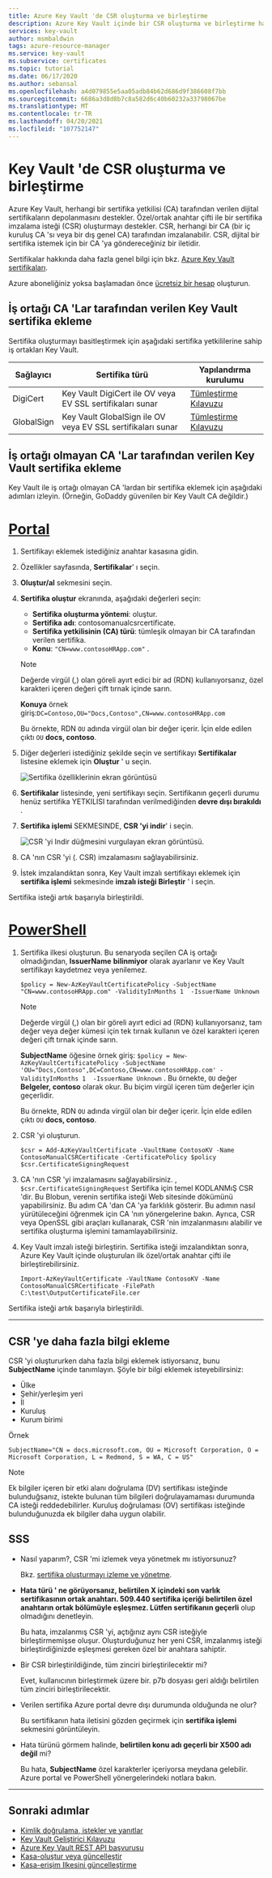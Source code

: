 ```yaml
---
title: Azure Key Vault 'de CSR oluşturma ve birleştirme
description: Azure Key Vault içinde bir CSR oluşturma ve birleştirme hakkında bilgi edinin.
services: key-vault
author: msmbaldwin
tags: azure-resource-manager
ms.service: key-vault
ms.subservice: certificates
ms.topic: tutorial
ms.date: 06/17/2020
ms.author: sebansal
ms.openlocfilehash: a4d079855e5aa05adb84b62d686d9f386608f7bb
ms.sourcegitcommit: 6686a3d8d8b7c8a582d6c40b60232a33798067be
ms.translationtype: MT
ms.contentlocale: tr-TR
ms.lasthandoff: 04/20/2021
ms.locfileid: "107752147"
---
```

# <a name="create-and-merge-a-csr-in-key-vault"></a>Key Vault 'de CSR oluşturma ve birleştirme

Azure Key Vault, herhangi bir sertifika yetkilisi (CA) tarafından verilen dijital sertifikaların depolanmasını destekler. Özel/ortak anahtar çifti ile bir sertifika imzalama isteği (CSR) oluşturmayı destekler. CSR, herhangi bir CA (bir iç kuruluş CA 'sı veya bir dış genel CA) tarafından imzalanabilir. CSR, dijital bir sertifika istemek için bir CA 'ya göndereceğiniz bir iletidir.

Sertifikalar hakkında daha fazla genel bilgi için bkz. [Azure Key Vault sertifikaları](./about-certificates.md).

Azure aboneliğiniz yoksa başlamadan önce [ücretsiz bir hesap](https://azure.microsoft.com/free/?WT.mc_id=A261C142F) oluşturun.

## <a name="add-certificates-in-key-vault-issued-by-partnered-cas"></a>İş ortağı CA 'Lar tarafından verilen Key Vault sertifika ekleme

Sertifika oluşturmayı basitleştirmek için aşağıdaki sertifika yetkililerine sahip iş ortakları Key Vault.

|Sağlayıcı|Sertifika türü|Yapılandırma kurulumu  
|--------------|----------------------|------------------|  
|DigiCert|Key Vault DigiCert ile OV veya EV SSL sertifikaları sunar| [Tümleştirme Kılavuzu](./how-to-integrate-certificate-authority.md)
|GlobalSign|Key Vault GlobalSign ile OV veya EV SSL sertifikaları sunar| [Tümleştirme Kılavuzu](https://support.globalsign.com/digital-certificates/digital-certificate-installation/generating-and-importing-certificate-microsoft-azure-key-vault)

## <a name="add-certificates-in-key-vault-issued-by-non-partnered-cas"></a>İş ortağı olmayan CA 'Lar tarafından verilen Key Vault sertifika ekleme

Key Vault ile iş ortağı olmayan CA 'lardan bir sertifika eklemek için aşağıdaki adımları izleyin. (Örneğin, GoDaddy güvenilen bir Key Vault CA değildir.)

# <a name="portal"></a>[Portal](#tab/azure-portal)

1. Sertifikayı eklemek istediğiniz anahtar kasasına gidin.
1. Özellikler sayfasında, **Sertifikalar**' ı seçin.
1. **Oluştur/al** sekmesini seçin.
1. **Sertifika oluştur** ekranında, aşağıdaki değerleri seçin:
    - **Sertifika oluşturma yöntemi**: oluştur.
    - **Sertifika adı**: contosomanualcsrcertificate.
    - **Sertifika yetkilisinin (CA) türü**: tümleşik olmayan bir CA tarafından verilen sertifika.
    - **Konu**: `"CN=www.contosoHRApp.com"` .
     > [!NOTE]
     > Değerde virgül (,) olan göreli ayırt edici bir ad (RDN) kullanıyorsanız, özel karakteri içeren değeri çift tırnak içinde sarın. 
     >
     > **Konuya** örnek giriş:`DC=Contoso,OU="Docs,Contoso",CN=www.contosoHRApp.com`
     >
     > Bu örnekte, RDN `OU` adında virgül olan bir değer içerir. İçin elde edilen çıktı `OU` **docs, contoso**.
1. Diğer değerleri istediğiniz şekilde seçin ve sertifikayı **Sertifikalar** listesine eklemek için **Oluştur** ' u seçin.

    ![Sertifika özelliklerinin ekran görüntüsü](../media/certificates/create-csr-merge-csr/create-certificate.png)  

1. **Sertifikalar** listesinde, yeni sertifikayı seçin. Sertifikanın geçerli durumu henüz sertifika YETKILISI tarafından verilmediğinden **devre dışı bırakıldı** .
1. **Sertifika işlemi** SEKMESINDE, **CSR 'yi indir**' i seçin.

   ![CSR 'yi Indir düğmesini vurgulayan ekran görüntüsü.](../media/certificates/create-csr-merge-csr/download-csr.png)

1. CA 'nın CSR 'yi (. CSR) imzalamasını sağlayabilirsiniz.
1. İstek imzalandıktan sonra, Key Vault imzalı sertifikayı eklemek için **sertifika işlemi** sekmesinde **imzalı isteği Birleştir** ' i seçin.

Sertifika isteği artık başarıyla birleştirildi.

# <a name="powershell"></a>[PowerShell](#tab/azure-powershell)

1. Sertifika ilkesi oluşturun. Bu senaryoda seçilen CA iş ortağı olmadığından, **IssuerName** **bilinmiyor** olarak ayarlanır ve Key Vault sertifikayı kaydetmez veya yenilemez.

   ```azure-powershell
   $policy = New-AzKeyVaultCertificatePolicy -SubjectName "CN=www.contosoHRApp.com" -ValidityInMonths 1  -IssuerName Unknown
   ```
     > [!NOTE]
     > Değerde virgül (,) olan bir göreli ayırt edici ad (RDN) kullanıyorsanız, tam değer veya değer kümesi için tek tırnak kullanın ve özel karakteri içeren değeri çift tırnak içinde sarın. 
     >
     >**SubjectName** öğesine örnek giriş: `$policy = New-AzKeyVaultCertificatePolicy -SubjectName 'OU="Docs,Contoso",DC=Contoso,CN=www.contosoHRApp.com' -ValidityInMonths 1  -IssuerName Unknown` . Bu örnekte, `OU` değer **Belgeler, contoso** olarak okur. Bu biçim virgül içeren tüm değerler için geçerlidir.
     > 
     > Bu örnekte, RDN `OU` adında virgül olan bir değer içerir. İçin elde edilen çıktı `OU` **docs, contoso**.

1. CSR 'yi oluşturun.

   ```azure-powershell
   $csr = Add-AzKeyVaultCertificate -VaultName ContosoKV -Name ContosoManualCSRCertificate -CertificatePolicy $policy
   $csr.CertificateSigningRequest
   ```

1. CA 'nın CSR 'yi imzalamasını sağlayabilirsiniz. , `$csr.CertificateSigningRequest` Sertifika için temel KODLANMıŞ CSR 'dir. Bu Blobun, verenin sertifika isteği Web sitesinde dökümünü yapabilirsiniz. Bu adım CA 'dan CA 'ya farklılık gösterir. Bu adımın nasıl yürütüleceğini öğrenmek için CA 'nın yönergelerine bakın. Ayrıca, CSR veya OpenSSL gibi araçları kullanarak, CSR 'nin imzalanmasını alabilir ve sertifika oluşturma işlemini tamamlayabilirsiniz.

1. Key Vault imzalı isteği birleştirin. Sertifika isteği imzalandıktan sonra, Azure Key Vault içinde oluşturulan ilk özel/ortak anahtar çifti ile birleştirebilirsiniz.

    ```azure-powershell-interactive
    Import-AzKeyVaultCertificate -VaultName ContosoKV -Name ContosoManualCSRCertificate -FilePath C:\test\OutputCertificateFile.cer
    ```

Sertifika isteği artık başarıyla birleştirildi.

---

## <a name="add-more-information-to-the-csr"></a>CSR 'ye daha fazla bilgi ekleme

CSR 'yi oluştururken daha fazla bilgi eklemek istiyorsanız, bunu **SubjectName** içinde tanımlayın. Şöyle bir bilgi eklemek isteyebilirsiniz:
- Ülke
- Şehir/yerleşim yeri
- İl
- Kuruluş
- Kurum birimi

Örnek

   ```azure-powershell
   SubjectName="CN = docs.microsoft.com, OU = Microsoft Corporation, O = Microsoft Corporation, L = Redmond, S = WA, C = US"
   ```

> [!NOTE]
> Ek bilgiler içeren bir etki alanı doğrulama (DV) sertifikası isteğinde bulunduğsanız, istekte bulunan tüm bilgileri doğrulayamaması durumunda CA isteği reddedebilirler. Kuruluş doğrulaması (OV) sertifikası isteğinde bulunduğunuzda ek bilgiler daha uygun olabilir.

## <a name="faqs"></a>SSS

- Nasıl yaparım?, CSR 'mi izlemek veya yönetmek mı istiyorsunuz?

     Bkz. [sertifika oluşturmayı izleme ve yönetme](./create-certificate-scenarios.md).

- **Hata türü ' ne görüyorsanız, belirtilen X içindeki son varlık sertifikasının ortak anahtarı. 509.440 sertifika içeriği belirtilen özel anahtarın ortak bölümüyle eşleşmez. Lütfen sertifikanın geçerli** olup olmadığını denetleyin.

     Bu hata, imzalanmış CSR 'yi, açtığınız aynı CSR isteğiyle birleştirmemişse oluşur. Oluşturduğunuz her yeni CSR, imzalanmış isteği birleştirdiğinizde eşleşmesi gereken özel bir anahtara sahiptir.

- Bir CSR birleştirildiğinde, tüm zinciri birleştirilecektir mi?

     Evet, kullanıcının birleştirmek üzere bir. p7b dosyası geri aldığı belirtilen tüm zinciri birleştirilecektir.

- Verilen sertifika Azure portal devre dışı durumunda olduğunda ne olur?

     Bu sertifikanın hata iletisini gözden geçirmek için **sertifika işlemi** sekmesini görüntüleyin.

- Hata türünü görmem halinde, **belirtilen konu adı geçerli bir X500 adı değil** mi?

     Bu hata, **SubjectName** özel karakterler içeriyorsa meydana gelebilir. Azure portal ve PowerShell yönergelerindeki notlara bakın.

---

## <a name="next-steps"></a>Sonraki adımlar

- [Kimlik doğrulama, istekler ve yanıtlar](../general/authentication-requests-and-responses.md)
- [Key Vault Geliştirici Kılavuzu](../general/developers-guide.md)
- [Azure Key Vault REST API başvurusu](/rest/api/keyvault)
- [Kasa-oluştur veya güncelleştir](/rest/api/keyvault/vaults/createorupdate)
- [Kasa-erişim Ilkesini güncelleştirme](/rest/api/keyvault/vaults/updateaccesspolicy)